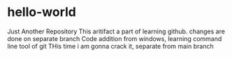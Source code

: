 # hello-world
Just Another Repository
This aritifact a part of learning github. changes are done on separate branch
Code addition from windows, learning command line tool of git
THis time i am gonna crack it, separate from main branch
